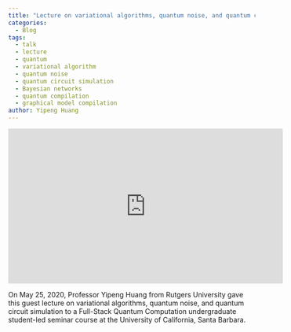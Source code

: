 ```yaml
---
title: "Lecture on variational algorithms, quantum noise, and quantum circuit simulation"
categories:
  - Blog
tags:
  - talk
  - lecture
  - quantum
  - variational algorithm
  - quantum noise
  - quantum circuit simulation
  - Bayesian networks
  - quantum compilation
  - graphical model compilation
author: Yipeng Huang
---
```


<iframe width="560" height="315" src="https://www.youtube-nocookie.com/embed/9DT3SP0_7mo" frameborder="0" allow="accelerometer; autoplay; encrypted-media; gyroscope; picture-in-picture" allowfullscreen></iframe>

On May 25, 2020, Professor Yipeng Huang from Rutgers University gave this guest lecture on variational algorithms, quantum noise, and quantum circuit simulation to a Full-Stack Quantum Computation undergraduate student-led seminar course at the University of California, Santa Barbara.

